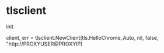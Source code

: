 # tlsclient

init 

client, err = tlsclient.NewClient(tls.HelloChrome_Auto, nil, false, "http://PROXYUSER@PROXYIP)
